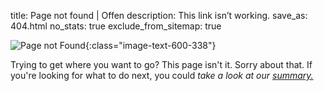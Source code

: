 title: Page not found | Offen
description: This link isn’t working.
save_as: 404.html
no_stats: true
exclude_from_sitemap: true


![Page not Found](/theme/images/content-404.webp){:class="image-text-600-338"}

Trying to get where you want to go? This page isn't it. Sorry about that. If you're looking for what to do next, you could *take a look at our [summary.](/)*
